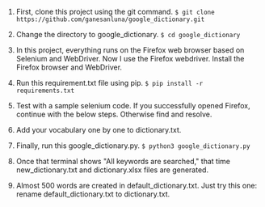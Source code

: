 
1. First, clone this project using the git command.
   `$ git clone https://github.com/ganesanluna/google_dictionary.git`

2. Change the directory to google_dictionary. 
   `$ cd google_dictionary`

3. In this project, everything runs on the Firefox web browser based on Selenium and WebDriver. Now I use the Firefox webdriver.
   Install the Firefox browser and WebDriver.

4. Run this requirement.txt file using pip.
   `$ pip install -r requirements.txt`

5. Test with a sample selenium code. If you successfully opened Firefox, continue with the below steps. 
   Otherwise find and resolve.

6. Add your vocabulary one by one to dictionary.txt.

7. Finally, run this google_dictionary.py.
   `$ python3 google_dictionary.py`

8. Once that terminal shows "All keywords are searched," that time
   new_dictionary.txt and dictionary.xlsx files are generated.

9. Almost 500 words are created in default_dictionary.txt.
   Just try this one: rename default_dictionary.txt to dictionary.txt.
